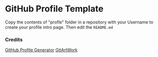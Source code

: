 # GitHub Profile Template
Copy the contents of "profle" folder in a repository with your Username to create your profile intro page. Then edit the `README.md`

### Credits
[GitHub Profile Generator](https://github.com/rahuldkjain/github-profile-readme-generator)
[GitArtWork](https://github.com/jasineri/gitartwork)
